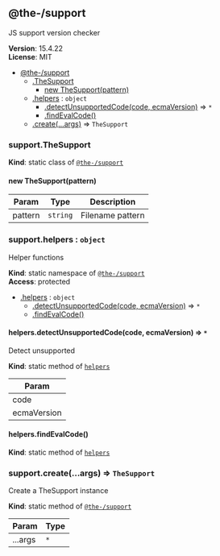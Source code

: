 <!--- Code generated by @the-/script-doc. DO NOT EDIT. -->

<a name="module_@the-/support"></a>

## @the-/support
JS support version checker

**Version**: 15.4.22  
**License**: MIT  

* [@the-/support](#module_@the-/support)
    * [.TheSupport](#module_@the-/support.TheSupport)
        * [new TheSupport(pattern)](#new_module_@the-/support.TheSupport_new)
    * [.helpers](#module_@the-/support.helpers) : <code>object</code>
        * [.detectUnsupportedCode(code, ecmaVersion)](#module_@the-/support.helpers.detectUnsupportedCode) ⇒ <code>\*</code>
        * [.findEvalCode()](#module_@the-/support.helpers.findEvalCode)
    * [.create(...args)](#module_@the-/support.create) ⇒ <code>TheSupport</code>

<a name="module_@the-/support.TheSupport"></a>

### support.TheSupport
**Kind**: static class of [<code>@the-/support</code>](#module_@the-/support)  
<a name="new_module_@the-/support.TheSupport_new"></a>

#### new TheSupport(pattern)

| Param | Type | Description |
| --- | --- | --- |
| pattern | <code>string</code> | Filename pattern |

<a name="module_@the-/support.helpers"></a>

### support.helpers : <code>object</code>
Helper functions

**Kind**: static namespace of [<code>@the-/support</code>](#module_@the-/support)  
**Access**: protected  

* [.helpers](#module_@the-/support.helpers) : <code>object</code>
    * [.detectUnsupportedCode(code, ecmaVersion)](#module_@the-/support.helpers.detectUnsupportedCode) ⇒ <code>\*</code>
    * [.findEvalCode()](#module_@the-/support.helpers.findEvalCode)

<a name="module_@the-/support.helpers.detectUnsupportedCode"></a>

#### helpers.detectUnsupportedCode(code, ecmaVersion) ⇒ <code>\*</code>
Detect unsupported

**Kind**: static method of [<code>helpers</code>](#module_@the-/support.helpers)  

| Param |
| --- |
| code | 
| ecmaVersion | 

<a name="module_@the-/support.helpers.findEvalCode"></a>

#### helpers.findEvalCode()
**Kind**: static method of [<code>helpers</code>](#module_@the-/support.helpers)  
<a name="module_@the-/support.create"></a>

### support.create(...args) ⇒ <code>TheSupport</code>
Create a TheSupport instance

**Kind**: static method of [<code>@the-/support</code>](#module_@the-/support)  

| Param | Type |
| --- | --- |
| ...args | <code>\*</code> | 

